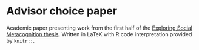 # Advisor choice paper

Academic paper presenting work from the first half of the [Exploring Social Metacognition thesis](https://doi.org/10.5281/zenodo.5554893).
Written in LaTeX with R code interpretation provided by `knitr::`.